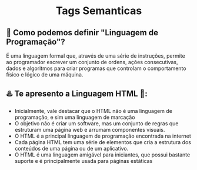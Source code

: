<h1 align="center">Tags Semanticas </h1>

<h2>🤔 Como podemos definir "Linguagem de Programação"?</h2>
<p> É uma linguagem formal que, através de uma série de instruções, permite ao programador escrever um conjunto de ordens, ações consecutivas, dados e algoritmos para criar programas que controlam o comportamento físico e lógico de uma máquina.</p>

<h2>♨️ Te apresento a Linguagem HTML 🖤:</h2>
<p>
    <ul>
        <li>Inicialmente, vale destacar que o HTML não é uma linguagem de programação, e sim uma linguagem de marcação</li>
        <li>O objetivo não é criar um software, mas um conjunto de regras que estruturam uma página web e arrumam componentes visuais.</li>
        <li>O HTML é a principal linguagem de programação encontrada na internet</li>
        <li>Cada página HTML tem uma série de elementos que cria a estrutura dos conteúdos de uma página ou de um aplicativo.</li>
        <li>O HTML é uma linguagem amigável para iniciantes, que possui bastante suporte e é principalmente usada para páginas estáticas</li>
    </ul>
</p>
